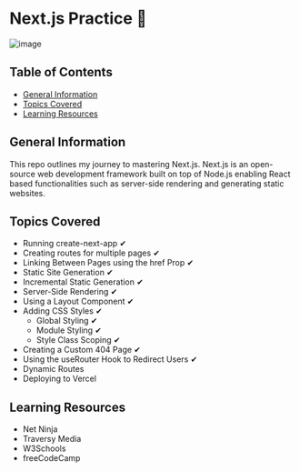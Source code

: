 # Next.js Practice 💭

![image](https://user-images.githubusercontent.com/55777067/168449057-0c777707-8d69-4104-bbae-7d91db356476.png)

## Table of Contents
* [General Information](#general-info)
* [Topics Covered](#topics-covered)
* [Learning Resources](#resources)


## General Information
This repo outlines my journey to mastering Next.js. Next.js is an open-source web development framework built on top of Node.js enabling React based functionalities such as server-side rendering and generating static websites.


## Topics Covered

- Running create-next-app ✔
- Creating routes for multiple pages ✔
- Linking Between Pages using the href Prop ✔
- Static Site Generation ✔
- Incremental Static Generation ✔
- Server-Side Rendering ✔
- Using a Layout Component ✔
- Adding CSS Styles ✔
  - Global Styling ✔
  - Module Styling ✔
  - Style Class Scoping ✔
 - Creating a Custom 404 Page ✔
-  Using the useRouter Hook to Redirect Users ✔
- Dynamic Routes
- Deploying to Vercel


## Learning Resources

- Net Ninja 
- Traversy Media
- W3Schools
- freeCodeCamp
